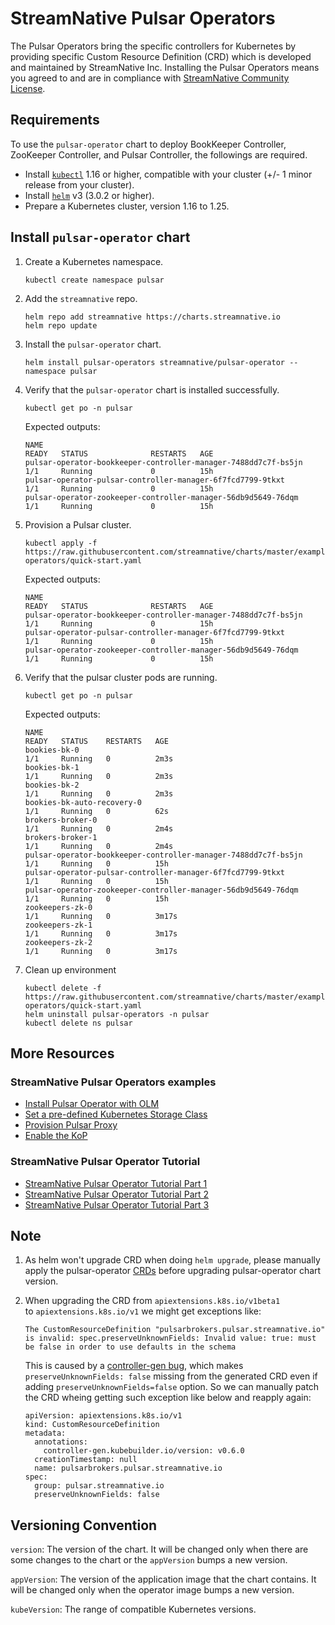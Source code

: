 # StreamNative Pulsar Operators

The Pulsar Operators bring the specific controllers for Kubernetes by providing specific Custom Resource Definition (CRD) which is developed and maintained by StreamNative Inc.
Installing the Pulsar Operators means you agreed to and are in compliance with [StreamNative Community License](https://streamnative.io/community-licence).

## Requirements

To use the `pulsar-operator` chart to deploy BookKeeper Controller, ZooKeeper Controller, and Pulsar Controller, the followings are required.

- Install [`kubectl`](https://kubernetes.io/docs/tasks/tools/#kubectl) 1.16 or higher, compatible with your cluster (+/- 1 minor release from your cluster).
- Install [`helm`](https://helm.sh/docs/intro/install/) v3 (3.0.2 or higher).
- Prepare a Kubernetes cluster, version 1.16 to 1.25. 

## Install `pulsar-operator` chart

1. Create a Kubernetes namespace.

    ```
    kubectl create namespace pulsar
    ```

2. Add the `streamnative` repo.
  
    ```
    helm repo add streamnative https://charts.streamnative.io
    helm repo update
    ```

3. Install the `pulsar-operator` chart.

    ```
    helm install pulsar-operators streamnative/pulsar-operator --namespace pulsar
    ```

4. Verify that the `pulsar-operator` chart is installed successfully.

    ```
    kubectl get po -n pulsar
    ```

    Expected outputs:

    ```
    NAME                                                             READY   STATUS              RESTARTS   AGE
    pulsar-operator-bookkeeper-controller-manager-7488dd7c7f-bs5jn   1/1     Running             0          15h
    pulsar-operator-pulsar-controller-manager-6f7fcd7799-9tkxt       1/1     Running             0          15h
    pulsar-operator-zookeeper-controller-manager-56db9d5649-76dqm    1/1     Running             0          15h
    ```

5. Provision a Pulsar cluster.

    ```
    kubectl apply -f https://raw.githubusercontent.com/streamnative/charts/master/examples/pulsar-operators/quick-start.yaml
    ```

    Expected outputs:

    ```
    NAME                                                             READY   STATUS              RESTARTS   AGE
    pulsar-operator-bookkeeper-controller-manager-7488dd7c7f-bs5jn   1/1     Running             0          15h
    pulsar-operator-pulsar-controller-manager-6f7fcd7799-9tkxt       1/1     Running             0          15h
    pulsar-operator-zookeeper-controller-manager-56db9d5649-76dqm    1/1     Running             0          15h
    ```

6. Verify that the pulsar cluster pods are running. 

    ```
    kubectl get po -n pulsar
    ```

    Expected outputs:

    ```
    NAME                                                             READY   STATUS    RESTARTS   AGE
    bookies-bk-0                                                     1/1     Running   0          2m3s
    bookies-bk-1                                                     1/1     Running   0          2m3s
    bookies-bk-2                                                     1/1     Running   0          2m3s
    bookies-bk-auto-recovery-0                                       1/1     Running   0          62s
    brokers-broker-0                                                 1/1     Running   0          2m4s
    brokers-broker-1                                                 1/1     Running   0          2m4s
    pulsar-operator-bookkeeper-controller-manager-7488dd7c7f-bs5jn   1/1     Running   0          15h
    pulsar-operator-pulsar-controller-manager-6f7fcd7799-9tkxt       1/1     Running   0          15h
    pulsar-operator-zookeeper-controller-manager-56db9d5649-76dqm    1/1     Running   0          15h
    zookeepers-zk-0                                                  1/1     Running   0          3m17s
    zookeepers-zk-1                                                  1/1     Running   0          3m17s
    zookeepers-zk-2                                                  1/1     Running   0          3m17s
    ```

7. Clean up environment

    ```
    kubectl delete -f https://raw.githubusercontent.com/streamnative/charts/master/examples/pulsar-operators/quick-start.yaml
    helm uninstall pulsar-operators -n pulsar
    kubectl delete ns pulsar
    ```

## More Resources

### StreamNative Pulsar Operators examples

* [Install Pulsar Operator with OLM](https://raw.githubusercontent.com/streamnative/charts/master/examples/pulsar-operators/olm-subscription.yaml)
* [Set a pre-defined Kubernetes Storage Class](https://raw.githubusercontent.com/streamnative/charts/master/examples/pulsar-operators/storage.yaml)
* [Provision Pulsar Proxy](https://raw.githubusercontent.com/streamnative/charts/master/examples/pulsar-operators/proxy.yaml)
* [Enable the KoP](https://raw.githubusercontent.com/streamnative/charts/master/examples/pulsar-operators/kop.yaml)

### StreamNative Pulsar Operator Tutorial
* [StreamNative Pulsar Operator Tutorial Part 1](https://yuweisung.medium.com/streamnative-pulsar-operator-tutorial-part-1-7fbbbb07397e)
* [StreamNative Pulsar Operator Tutorial Part 2](https://yuweisung.medium.com/streamnative-pulsar-operator-tutorial-part-2-8dd030ac1b7c)
* [StreamNative Pulsar Operator Tutorial Part 3](https://yuweisung.medium.com/streamnative-pulsar-operator-tutorial-part-3-2bb2cf67d0a0)

## Note
1. As helm won't upgrade CRD when doing `helm upgrade`, please manually apply the pulsar-operator [CRDs](https://github.com/streamnative/charts/tree/master/charts/pulsar-operator/crds) before upgrading pulsar-operator chart version. 

2. When upgrading the CRD from `apiextensions.k8s.io/v1beta1` to `apiextensions.k8s.io/v1` we might get exceptions like: 

    ```
    The CustomResourceDefinition "pulsarbrokers.pulsar.streamnative.io" is invalid: spec.preserveUnknownFields: Invalid value: true: must be false in order to use defaults in the schema
    ```
    This is caused by a [controller-gen bug](https://github.com/kubernetes-sigs/controller-tools/issues/476), which makes `preserveUnknownFields: false` missing from the generated CRD even if adding `preserveUnknownFields=false` option. So we can manually patch the CRD wheing getting such exception like below and reapply again:
    ```
    apiVersion: apiextensions.k8s.io/v1
    kind: CustomResourceDefinition
    metadata:
      annotations:
        controller-gen.kubebuilder.io/version: v0.6.0
      creationTimestamp: null
      name: pulsarbrokers.pulsar.streamnative.io
    spec:
      group: pulsar.streamnative.io
      preserveUnknownFields: false
    ```

## Versioning Convention

`version`: The version of the chart. It will be changed only when there are some changes to the chart or the `appVersion` bumps a new version.

`appVersion`: The version of the application image that the chart contains. It will be changed only when the operator image bumps a new version.

`kubeVersion`: The range of compatible Kubernetes versions. 